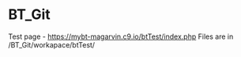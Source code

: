 # BT_Git

Test page - https://mybt-magarvin.c9.io/btTest/index.php
Files are in /BT_Git/workapace/btTest/

